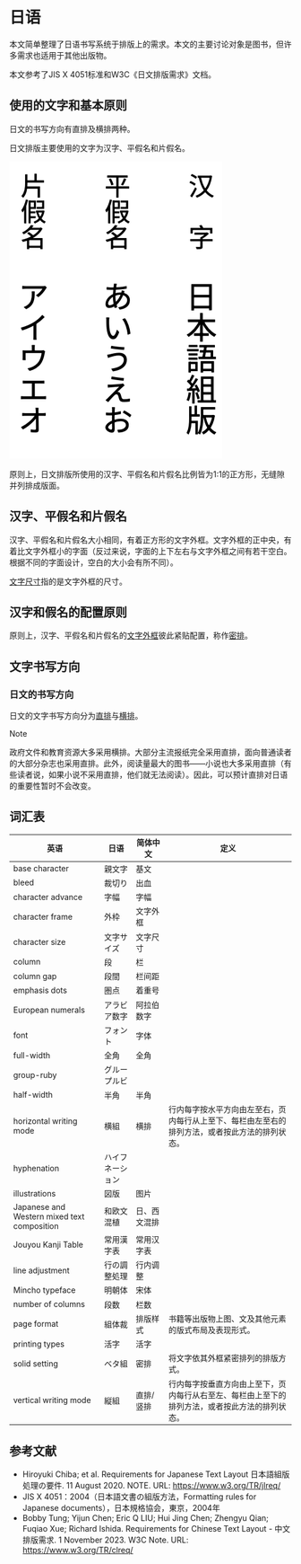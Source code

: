 # 日语

本文简单整理了日语书写系统于排版上的需求。本文的主要讨论对象是图书，但许多需求也适用于其他出版物。

本文参考了JIS X 4051标准和W3C《日文排版需求》文档。

## 使用的文字和基本原则

日文的书写方向有直排及横排两种。

日文排版主要使用的文字为汉字、平假名和片假名。

![汉字、平假名和片假名](./images/kanji-hiragana-katakana.png "汉字、平假名和片假名")

原则上，日文排版所使用的汉字、平假名和片假名比例皆为1:1的正方形，无缝隙并列排成版面。

## 汉字、平假名和片假名

汉字、平假名和片假名大小相同，有着正方形的文字外框。文字外框的正中央，有着比文字外框小的字面（反过来说，字面的上下左右与文字外框之间有若干空白。根据不同的字面设计，空白的大小会有所不同）。

<a class="termref" href="#term.character-size">文字尺寸</a>指的是文字外框的尺寸。

## 汉字和假名的配置原则

原则上，汉字、平假名和片假名的<a class="termref" href="#term.character-frame">文字外框</a>彼此紧贴配置，称作<a class="termref" href="#term.solid-setting">密排</a>。

<!-- ## 日语排版的页面设计 -->

## 文字书写方向

### 日文的书写方向

日文的文字书写方向分为<a class="termref" href="#term.vertical-writing-mode">直排</a>与<a class="termref" href="#term.horizontal-writing-mode">横排</a>。

> [!NOTE]
> 政府文件和教育资源大多采用横排。大部分主流报纸完全采用直排，面向普通读者的大部分杂志也采用直排。此外，阅读量最大的图书——小说也大多采用直排（有些读者说，如果小说不采用直排，他们就无法阅读）。因此，可以预计直排对日语的重要性暂时不会改变。

## 词汇表

<table>
<thead>
<tr>
<th>英语</th>
<th>日语</th>
<th>简体中文</th>
<th>定义</th>
</tr>
</thead>

<tbody>
<tr id="term.base-character">
<td>base character</td>
<td lang="ja">親文字</td>
<td>基文</td>
<td> </td>
</tr>
<tr id="term.bleed">
<td>bleed</td>
<td lang="ja">裁切り</td>
<td>出血</td>
<td> </td>
</tr>
<tr id="term.character-advance">
<td>character advance</td>
<td lang="ja">字幅</td>
<td>字幅</td>
<td> </td>
</tr>
<tr id="term.character-frame">
<td>character frame</td>
<td lang="ja">外枠</td>
<td>文字外框</td>
<td> </td>
</tr>
<tr id="term.character-size">
<td>character size</td>
<td lang="ja">文字サイズ</td>
<td>文字尺寸</td>
<td> </td>
</tr>
<tr id="term.column">
<td>column</td>
<td lang="ja">段</td>
<td>栏</td>
<td> </td>
</tr>
<tr id="term.column-gap">
<td>column gap</td>
<td lang="ja">段間</td>
<td>栏间距</td>
<td> </td>
</tr>
<tr id="term.emphasis-dots">
<td>emphasis dots</td>
<td lang="ja">圏点</td>
<td>着重号</td>
<td> </td>
</tr>
<tr id="term.european-numerals">
<td>European numerals</td>
<td lang="ja">アラビア数字</td>
<td>阿拉伯数字</td>
<td> </td>
</tr>
<tr id="term.font">
<td>font</td>
<td lang="ja">フォント</td>
<td>字体</td>
<td> </td>
</tr>
<tr id="term.full-width">
<td>full-width</td>
<td lang="ja">全角</td>
<td>全角</td>
<td> </td>
</tr>
<tr id="term.group-ruby">
<td>group-ruby</td>
<td lang="ja">グループルビ</td>
<td> </td>
<td> </td>
</tr>
<tr id="term.half-width">
<td>half-width</td>
<td lang="ja">半角</td>
<td>半角</td>
<td> </td>
</tr>
<tr id="term.horizontal-writing-mode">
<td>horizontal writing mode</td>
<td lang="ja">横組</td>
<td>横排</td>
<td>行内每字按水平方向由左至右，页内每行从上至下、每栏由左至右的排列方法，或者按此方法的排列状态。</td>
</tr>
<tr id="term.hyphenation">
<td>hyphenation</td>
<td lang="ja">ハイフネーション</td>
<td> </td>
<td> </td>
</tr>
<tr id="term.illustrations">
<td>illustrations</td>
<td lang="ja">図版</td>
<td>图片</td>
<td> </td>
</tr>
<tr id="term.japanese-and-western-mixed-text-composition">
<td>Japanese and Western mixed text composition</td>
<td lang="ja">和欧文混植</td>
<td>日、西文混排</td>
<td> </td>
</tr>
<tr id="term.jouyou-kanji-table">
<td>Jouyou Kanji Table</td>
<td lang="ja">常用漢字表</td>
<td>常用汉字表</td>
<td> </td>
</tr>
<tr id="term.line-adjustment">
<td>line adjustment</td>
<td lang="ja">行の調整処理</td>
<td>行内调整</td>
<td> </td>
</tr>
<tr id="term.mincho-typeface">
<td>Mincho typeface</td>
<td lang="ja">明朝体</td>
<td>宋体</td>
<td> </td>
</tr>
<tr id="term.number-of-columns">
<td>number of columns</td>
<td lang="ja">段数</td>
<td>栏数</td>
<td> </td>
</tr>
<tr id="term.page-format">
<td>page format</td>
<td lang="ja">組体裁</td>
<td>排版样式</td>
<td>书籍等出版物上图、文及其他元素的版式布局及表现形式。</td>
</tr>
<tr id="term.printing-types">
<td>printing types</td>
<td lang="ja">活字</td>
<td>活字</td>
<td></td>
</tr>
<tr id="term.solid-setting">
<td>solid setting</td>
<td lang="ja">ベタ組</td>
<td>密排</td>
<td>将文字依其外框紧密排列的排版方式。</td>
</tr>
<tr id="term.vertical-writing-mode">
<td>vertical writing mode</td>
<td lang="ja">縦組</td>
<td>直排/竖排</td>
<td>行内每字按垂直方向由上至下，页内每行从右至左、每栏由上至下的排列方法，或者按此方法的排列状态。</td>
</tr>

</tbody>
</table>

## 参考文献

* Hiroyuki Chiba; et al. Requirements for Japanese Text Layout 日本語組版処理の要件. 11 August 2020. NOTE. URL: https://www.w3.org/TR/jlreq/
* JIS X 4051：2004（日本語文書の組版方法，Formatting rules for Japanese documents），日本規格協会，東京，2004年
* Bobby Tung; Yijun Chen; Eric Q LIU; Hui Jing Chen; Zhengyu Qian; Fuqiao Xue; Richard Ishida. Requirements for Chinese Text Layout - 中文排版需求. 1 November 2023. W3C Note. URL: https://www.w3.org/TR/clreq/